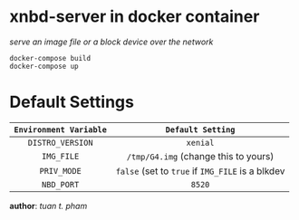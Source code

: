 xnbd-server in docker container
===============================
*serve an image file or a block device over the network*

```
docker-compose build
docker-compose up
```

Default Settings
================
| `Environment Variable` | `Default Setting` |
|:----------------------:|:-----------------:|
|   `DISTRO_VERSION`     |      `xenial`     |
|   `IMG_FILE`           | `/tmp/G4.img` (change this to yours) |
|   `PRIV_MODE`          | `false` (set to `true` if `IMG_FILE` is a blkdev |
|   `NBD_PORT`           | `8520`            |

__author__: *tuan t. pham*
